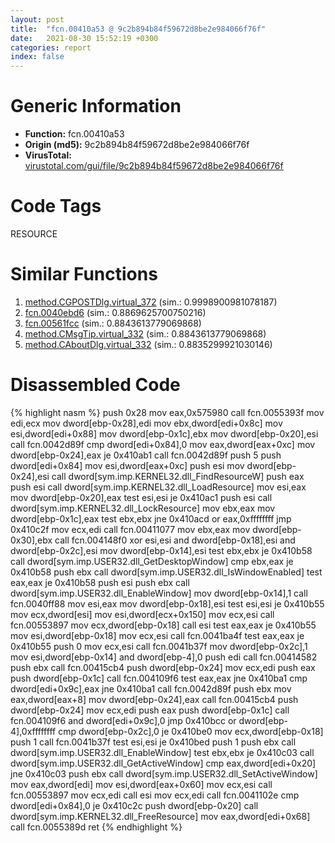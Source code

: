 ```yaml
---
layout: post
title:  "fcn.00410a53 @ 9c2b894b84f59672d8be2e984066f76f"
date:   2021-08-30 15:52:19 +0300
categories: report
index: false
---
```


# Generic Information
- **Function:** fcn.00410a53
- **Origin (md5):** 9c2b894b84f59672d8be2e984066f76f
- **VirusTotal:** [virustotal.com/gui/file/9c2b894b84f59672d8be2e984066f76f][virustotal_ref]

# Code Tags
<span class="tag" id="RESOURCE">RESOURCE</span>


# Similar Functions

1. [method.CGPOSTDlg.virtual\_372][similar_1_ref] (sim.: 0.9998900981078187)
2. [fcn.0040ebd6][similar_2_ref] (sim.: 0.8869625700750216)
3. [fcn.00561fcc][similar_3_ref] (sim.: 0.8843613779069868)
4. [method.CMsgTip.virtual\_332][similar_4_ref] (sim.: 0.8843613779069868)
5. [method.CAboutDlg.virtual\_332][similar_5_ref] (sim.: 0.8835299921030146)


# Disassembled Code

{% highlight nasm %}
push 0x28
mov eax,0x575980
call fcn.0055393f
mov edi,ecx
mov dword[ebp-0x28],edi
mov ebx,dword[edi+0x8c]
mov esi,dword[edi+0x88]
mov dword[ebp-0x1c],ebx
mov dword[ebp-0x20],esi
call fcn.0042d89f
cmp dword[edi+0x84],0
mov eax,dword[eax+0xc]
mov dword[ebp-0x24],eax
je 0x410ab1
call fcn.0042d89f
push 5
push dword[edi+0x84]
mov esi,dword[eax+0xc]
push esi
mov dword[ebp-0x24],esi
call dword[sym.imp.KERNEL32.dll_FindResourceW]
push eax
push esi
call dword[sym.imp.KERNEL32.dll_LoadResource]
mov esi,eax
mov dword[ebp-0x20],eax
test esi,esi
je 0x410ac1
push esi
call dword[sym.imp.KERNEL32.dll_LockResource]
mov ebx,eax
mov dword[ebp-0x1c],eax
test ebx,ebx
jne 0x410acd
or eax,0xffffffff
jmp 0x410c2f
mov ecx,edi
call fcn.00411077
mov ebx,eax
mov dword[ebp-0x30],ebx
call fcn.004148f0
xor esi,esi
and dword[ebp-0x18],esi
and dword[ebp-0x2c],esi
mov dword[ebp-0x14],esi
test ebx,ebx
je 0x410b58
call dword[sym.imp.USER32.dll_GetDesktopWindow]
cmp ebx,eax
je 0x410b58
push ebx
call dword[sym.imp.USER32.dll_IsWindowEnabled]
test eax,eax
je 0x410b58
push esi
push ebx
call dword[sym.imp.USER32.dll_EnableWindow]
mov dword[ebp-0x14],1
call fcn.0040ff88
mov esi,eax
mov dword[ebp-0x18],esi
test esi,esi
je 0x410b55
mov ecx,dword[esi]
mov esi,dword[ecx+0x150]
mov ecx,esi
call fcn.00553897
mov ecx,dword[ebp-0x18]
call esi
test eax,eax
je 0x410b55
mov esi,dword[ebp-0x18]
mov ecx,esi
call fcn.0041ba4f
test eax,eax
je 0x410b55
push 0
mov ecx,esi
call fcn.0041b37f
mov dword[ebp-0x2c],1
mov esi,dword[ebp-0x14]
and dword[ebp-4],0
push edi
call fcn.00414582
push ebx
call fcn.00415cb4
push dword[ebp-0x24]
mov ecx,edi
push eax
push dword[ebp-0x1c]
call fcn.004109f6
test eax,eax
jne 0x410ba1
cmp dword[edi+0x9c],eax
jne 0x410ba1
call fcn.0042d89f
push ebx
mov eax,dword[eax+8]
mov dword[ebp-0x24],eax
call fcn.00415cb4
push dword[ebp-0x24]
mov ecx,edi
push eax
push dword[ebp-0x1c]
call fcn.004109f6
and dword[edi+0x9c],0
jmp 0x410bcc
or dword[ebp-4],0xffffffff
cmp dword[ebp-0x2c],0
je 0x410be0
mov ecx,dword[ebp-0x18]
push 1
call fcn.0041b37f
test esi,esi
je 0x410bed
push 1
push ebx
call dword[sym.imp.USER32.dll_EnableWindow]
test ebx,ebx
je 0x410c03
call dword[sym.imp.USER32.dll_GetActiveWindow]
cmp eax,dword[edi+0x20]
jne 0x410c03
push ebx
call dword[sym.imp.USER32.dll_SetActiveWindow]
mov eax,dword[edi]
mov esi,dword[eax+0x60]
mov ecx,esi
call fcn.00553897
mov ecx,edi
call esi
mov ecx,edi
call fcn.0041102e
cmp dword[edi+0x84],0
je 0x410c2c
push dword[ebp-0x20]
call dword[sym.imp.KERNEL32.dll_FreeResource]
mov eax,dword[edi+0x68]
call fcn.0055389d
ret
{% endhighlight %}


[similar_1_ref]: /report/method.CGPOSTDlg.virtual_372@9c2b894b84f59672d8be2e984066f76f
[similar_2_ref]: /report/fcn.0040ebd6@b3771987fba16f4fba07d1109ec72c76
[similar_3_ref]: /report/fcn.00561fcc@c60344b51fa39a329b92557d24ff7670
[similar_4_ref]: /report/method.CMsgTip.virtual_332@c60344b51fa39a329b92557d24ff7670
[similar_5_ref]: /report/method.CAboutDlg.virtual_332@a1c6b07868a0eea8f4ee5a872aa71909
[virustotal_ref]: https://www.virustotal.com/gui/file/9c2b894b84f59672d8be2e984066f76f